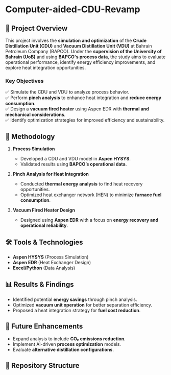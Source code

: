 # Computer-aided-CDU-Revamp

## 📌 Project Overview  
This project involves the **simulation and optimization** of the **Crude Distillation Unit (CDU)** and **Vacuum Distillation Unit (VDU)** at Bahrain Petroleum Company (BAPCO). Under the **supervision of the University of Bahrain (UoB)** and using **BAPCO's process data**, the study aims to evaluate operational performance, identify energy efficiency improvements, and explore heat integration opportunities.  

### **Key Objectives**  
✅ Simulate the CDU and VDU to analyze process behavior.  
✅ Perform **pinch analysis** to enhance heat integration and **reduce energy consumption**.  
✅ Design a **vacuum fired heater** using Aspen EDR with **thermal and mechanical considerations**.  
✅ Identify optimization strategies for improved efficiency and sustainability.  

## 🔬 **Methodology**  
1. **Process Simulation**  
   - Developed a CDU and VDU model in **Aspen HYSYS**.  
   - Validated results using **BAPCO’s operational data**.  

2. **Pinch Analysis for Heat Integration**  
   - Conducted **thermal energy analysis** to find heat recovery opportunities.  
   - Optimized heat exchanger network (HEN) to minimize **furnace fuel consumption**.  

3. **Vacuum Fired Heater Design**  
   - Designed using **Aspen EDR** with a focus on **energy recovery and operational reliability**.  

## 🛠 **Tools & Technologies**  
- **Aspen HYSYS** (Process Simulation)  
- **Aspen EDR** (Heat Exchanger Design)  
- **Excel/Python** (Data Analysis)  

## 📊 **Results & Findings**  
- Identified potential **energy savings** through pinch analysis.  
- Optimized **vacuum unit operation** for better separation efficiency.  
- Proposed a heat integration strategy for **fuel cost reduction**.  

## 🚀 **Future Enhancements**  
- Expand analysis to include **CO₂ emissions reduction**.  
- Implement AI-driven **process optimization** models.  
- Evaluate **alternative distillation configurations**.  

## 📂 **Repository Structure**  
